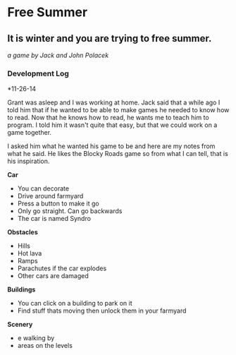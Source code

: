 Free Summer
===========
It is winter and you are trying to free summer.
-----------------------------------------------

*a game by Jack and John Polacek*


### Development Log
*11-26-14

Grant was asleep and I was working at home. Jack said that a while ago I told him that if he wanted to be able to make games he needed to know how to read. Now that he knows how to read, he wants me to teach him to program. I told him it wasn't quite that easy, but that we could work on a game together. 

I asked him what he wanted his game to be and here are my notes from what he said. He likes the Blocky Roads game so from what I can tell, that is his inspiration.

**Car**
- You can decorate
- Drive around farmyard
- Press a button to make it go
- Only go straight. Can go backwards
- The car is named Syndro

**Obstacles**
- Hills
- Hot lava
- Ramps
- Parachutes if the car explodes
- Other cars are damaged

**Buildings**
- You can click on a building to park on it
- Find stuff thats moving then unlock them in your farmyard

**Scenery**
- e walking by
-  areas on the levels
